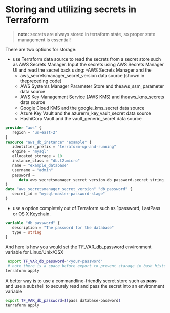 # Storing and utilizing secrets in Terraform

> **note:** secrets are always stored in terraform state, so proper state management is essential!

There are two options for storage:

- use Terraform data source to read the secrets from a secret store such as AWS Secrets Manager.  Input the secrets using AWS Secrets Manager UI and read the secret back using:
  -AWS Secrets Manager and the
  - aws_secretsmanager_secret_version data source (shown in thepreceding code)
  - AWS Systems Manager Parameter Store and theaws_ssm_parameter data source
  - AWS Key Management Service (AWS KMS) and theaws_kms_secrets data source
  - Google Cloud KMS and the google_kms_secret data source
  - Azure Key Vault and the azurerm_key_vault_secret data source
  - HashiCorp Vault and the vault_generic_secret data source

```tf
provider "aws" {
   region = "us-east-2"
}
resource "aws_db_instance" "example" {
   identifier_prefix = "terraform-up-and-running"
   engine = "mysql"
   allocated_storage = 10
   instance_class = "db.t2.micro"
   name = "example_database"
   username = "admin"
   password =
      data.aws_secretsmanager_secret_version.db_password.secret_string
}
data "aws_secretsmanager_secret_version" "db_password" {
   secret_id = "mysql-master-password-stage"
}
```

- use a option completely out of Terraform such as 1password, LastPass or OS X Keychain.

```tf
variable "db_password" {
   description = "The password for the database"
   type = string
}
```

And here is how you would set the TF_VAR_db_password environment variable for Linux/Unix/OSX

```sh
 export TF_VAR_db_password="<your-password"
 # note there is a space before export to prevent starage in bash history
terraform apply
```

A better way is to use a commandline-friendly secret store such as **pass** and use a subshell to securely read and pass the secret into an environment variable

```sh
export TF_VAR_db_password=$(pass database-password)
terraform apply
```